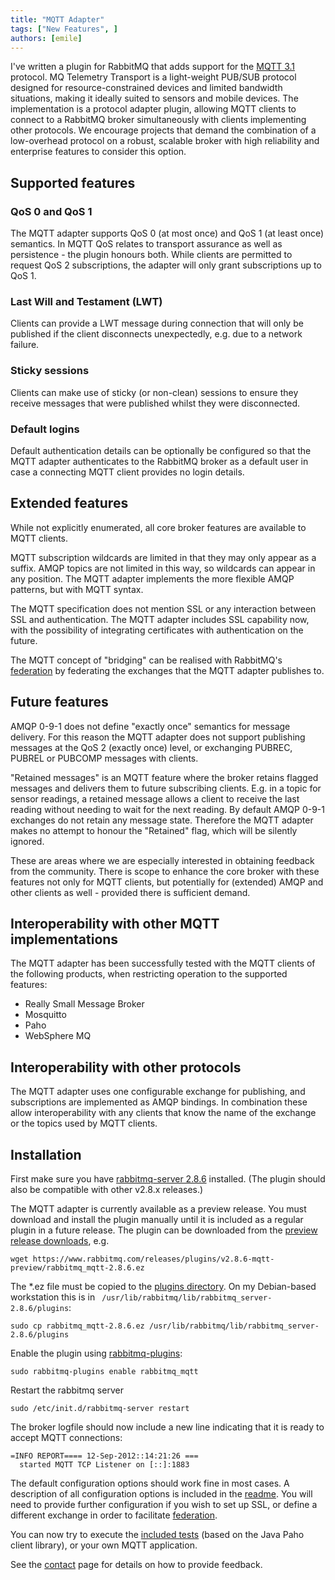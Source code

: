 ```yaml
---
title: "MQTT Adapter"
tags: ["New Features", ]
authors: [emile]
---
```


I've written a plugin for RabbitMQ that adds support for the [MQTT 3.1](https://www.ibm.com/developerworks/webservices/library/ws-mqtt/) protocol. MQ Telemetry Transport is a light-weight PUB/SUB protocol designed for resource-constrained devices and limited bandwidth situations, making it ideally suited to sensors and mobile devices. The implementation is a protocol adapter plugin, allowing MQTT clients to connect to a RabbitMQ broker simultaneously with clients implementing other protocols. We encourage projects that demand the combination of a low-overhead protocol on a robust, scalable broker with high reliability and enterprise features to consider this option.

<!-- truncate -->

## Supported features

### QoS 0 and QoS 1

The MQTT adapter supports QoS 0 (at most once) and QoS 1 (at least once) semantics. In MQTT QoS relates to transport assurance as well as persistence - the plugin honours both. While clients are permitted to request QoS 2 subscriptions, the adapter will only grant subscriptions up to QoS 1.

### Last Will and Testament (LWT)

Clients can provide a LWT message during connection that will only be published if the client disconnects unexpectedly, e.g. due to a network failure.

### Sticky sessions

Clients can make use of sticky (or non-clean) sessions to ensure they receive messages that were published whilst they were disconnected.

### Default logins

Default authentication details can be optionally be configured so that the MQTT adapter authenticates to the RabbitMQ broker as a default user in case a connecting MQTT client provides no login details.

## Extended features

While not explicitly enumerated, all core broker features are available to MQTT clients.

MQTT subscription wildcards are limited in that they may only appear as a suffix. AMQP topics are not limited in this way, so wildcards can appear in any position. The MQTT adapter implements the more flexible AMQP patterns, but with MQTT syntax.

The MQTT specification does not mention SSL or any interaction between SSL and authentication. The MQTT adapter includes SSL capability now, with the possibility of integrating certificates with authentication on the future.

The MQTT concept of "bridging" can be realised with RabbitMQ's [federation](/docs/federation) by federating the exchanges that the MQTT adapter publishes to.

## Future features

AMQP 0-9-1 does not define "exactly once" semantics for message delivery. For this reason the MQTT adapter does not support publishing messages at the QoS 2 (exactly once) level, or exchanging PUBREC, PUBREL or PUBCOMP messages with clients.

"Retained messages" is an MQTT feature where the broker retains flagged messages and delivers them to future subscribing clients. E.g. in a topic for sensor readings, a retained message allows a client to receive the last reading without needing to wait for the next reading. By default AMQP 0-9-1 exchanges do not retain any message state. Therefore the MQTT adapter makes no attempt to honour the "Retained" flag, which will be silently ignored.

These are areas where we are especially interested in obtaining feedback from the community. There is scope to enhance the core broker with these features not only for MQTT clients, but potentially for (extended) AMQP and other clients as well - provided there is sufficient demand.

## Interoperability with other MQTT implementations

The MQTT adapter has been successfully tested with the MQTT clients of the following products, when restricting operation to the supported features:

* Really Small Message Broker
* Mosquitto
* Paho
* WebSphere MQ

## Interoperability with other protocols

The MQTT adapter uses one configurable exchange for publishing, and subscriptions are implemented as AMQP bindings. In combination these allow interoperability with any clients that know the name of the exchange or the topics used by MQTT clients.

## Installation

First make sure you have [rabbitmq-server 2.8.6](/docs/download) installed. (The plugin should also be compatible with other v2.8.x releases.)

The MQTT adapter is currently available as a preview release. You must download and install the plugin manually until it is included as a regular plugin in a future release. The plugin can be downloaded from the [preview release downloads](https://www.rabbitmq.com/releases/plugins/v2.8.6-mqtt-preview/rabbitmq_mqtt-2.8.6.ez), e.g.

```shell
wget https://www.rabbitmq.com/releases/plugins/v2.8.6-mqtt-preview/rabbitmq_mqtt-2.8.6.ez
```

The *.ez file must be copied to the [plugins directory](/docs/plugins#plugin-directories). On my Debian-based workstation this is in ` /usr/lib/rabbitmq/lib/rabbitmq_server-2.8.6/plugins`:

```shell
sudo cp rabbitmq_mqtt-2.8.6.ez /usr/lib/rabbitmq/lib/rabbitmq_server-2.8.6/plugins
```

Enable the plugin using [rabbitmq-plugins](/docs/plugins):

```shell
sudo rabbitmq-plugins enable rabbitmq_mqtt
```

Restart the rabbitmq server

```shell
sudo /etc/init.d/rabbitmq-server restart 
```

The broker logfile should now include a new line indicating that it is ready to accept MQTT connections:

```
=INFO REPORT==== 12-Sep-2012::14:21:26 ===
  started MQTT TCP Listener on [::]:1883
```

The default configuration options should work fine in most cases. A description of all configuration options is included in the [readme](http://hg.rabbitmq.com/rabbitmq-mqtt/file/default/README.md). You will need to provide further configuration if you wish to set up SSL, or define a different exchange in order to facilitate [federation](/docs/federation).

You can now try to execute the [included tests](http://hg.rabbitmq.com/rabbitmq-mqtt/file/default/test/src/com/rabbitmq/mqtt/test/MqttTest.java) (based on the Java Paho client library), or your own MQTT application.

See the [contact](/contact) page for details on how to provide feedback.
